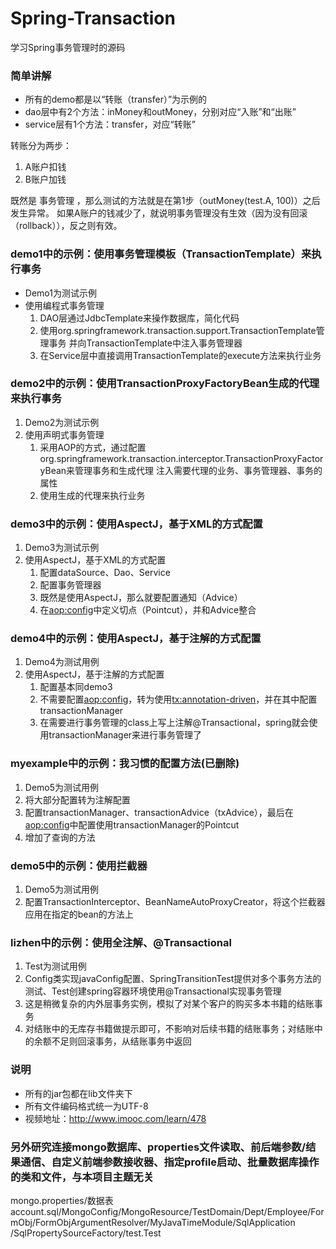 # Spring-Transaction
学习Spring事务管理时的源码

### 简单讲解
* 所有的demo都是以“转账（transfer）”为示例的
* dao层中有2个方法：inMoney和outMoney，分别对应“入账”和“出账”
* service层有1个方法：transfer，对应“转账”

转账分为两步：
 1. A账户扣钱
 2. B账户加钱

既然是 事务管理 ，那么测试的方法就是在第1步（outMoney(test.A, 100)）之后发生异常。
如果A账户的钱减少了，就说明事务管理没有生效（因为没有回滚（rollback）），反之则有效。

### demo1中的示例：使用事务管理模板（TransactionTemplate）来执行事务
* Demo1为测试示例
* 使用编程式事务管理
    1. DAO层通过JdbcTemplate来操作数据库，简化代码
    2. 使用org.springframework.transaction.support.TransactionTemplate管理事务
    并向TransactionTemplate中注入事务管理器
    3. 在Service层中直接调用TransactionTemplate的execute方法来执行业务

### demo2中的示例：使用TransactionProxyFactoryBean生成的代理来执行事务
 1. Demo2为测试示例
 2. 使用声明式事务管理
    1. 采用AOP的方式，通过配置org.springframework.transaction.interceptor.TransactionProxyFactoryBean来管理事务和生成代理
    注入需要代理的业务、事务管理器、事务的属性
    2. 使用生成的代理来执行业务

### demo3中的示例：使用AspectJ，基于XML的方式配置
 1. Demo3为测试示例
 2. 使用AspectJ，基于XML的方式配置
    1. 配置dataSource、Dao、Service
    2. 配置事务管理器
	3. 既然是使用AspectJ，那么就要配置通知（Advice）
	4. 在<aop:config>中定义切点（Pointcut），并和Advice整合

### demo4中的示例：使用AspectJ，基于注解的方式配置
 1. Demo4为测试用例
 2. 使用AspectJ，基于注解的方式配置
    1. 配置基本同demo3
    2. 不需要配置<aop:config>，转为使用<tx:annotation-driven>，并在其中配置transactionManager
    3. 在需要进行事务管理的class上写上注解@Transactional，spring就会使用transactionManager来进行事务管理了

### myexample中的示例：我习惯的配置方法(已删除)
 1. Demo5为测试用例
 2. 将大部分配置转为注解配置
 3. 配置transactionManager、transactionAdvice（txAdvice），最后在<aop:config>中配置使用transactionManager的Pointcut
 4. 增加了查询的方法
 
 ### demo5中的示例：使用拦截器
  1. Demo5为测试用例
  2. 配置TransactionInterceptor、BeanNameAutoProxyCreator，将这个拦截器应用在指定的bean的方法上

 ### lizhen中的示例：使用全注解、@Transactional
  1. Test为测试用例
  2. Config类实现javaConfig配置、SpringTransitionTest提供对多个事务方法的测试、Test创建spring容器环境使用@Transactional实现事务管理
  3. 这是稍微复杂的内外层事务实例，模拟了对某个客户的购买多本书籍的结账事务
  4. 对结账中的无库存书籍做提示即可，不影响对后续书籍的结账事务；对结账中的余额不足则回滚事务，从结账事务中返回

### 说明
* 所有的jar包都在lib文件夹下
* 所有文件编码格式统一为UTF-8
* 视频地址：http://www.imooc.com/learn/478

### 另外研究连接mongo数据库、properties文件读取、前后端参数/结果通信、自定义前端参数接收器、指定profile启动、批量数据库操作的类和文件，与本项目主题无关
mongo.properties/数据表account.sql/MongoConfig/MongoResource/TestDomain/Dept/Employee/FormObj/FormObjArgumentResolver/MyJavaTimeModule/SqlApplication
/SqlPropertySourceFactory/test.Test
